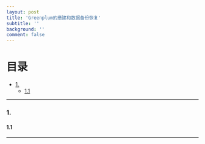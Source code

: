```yaml
---
layout: post
title: 'Greenplum的搭建和数据备份恢复'
subtitle: ''
background: ''
comment: false
---
```


# 目录

- [1. ](#1)
    - [1.1 ](#1.1)

---

<h3 id="1">1. </h3>

<h4 id="1.1">1.1 </h4>

---
